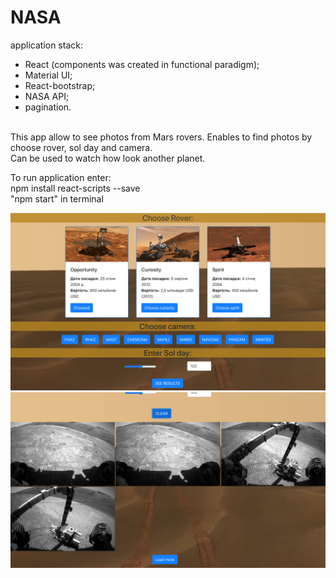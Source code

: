 # NASA
application stack: </br>

- React (components was created in functional paradigm); </br>
- Material UI; </br>
- React-bootstrap; </br>
- NASA API; </br>
- pagination. </br> 
 </br>
This app allow to see photos from Mars rovers. Enables to find photos by choose rover, sol day and camera. </br>
Can be used to watch how look another planet. </br>

To run application enter: </br>
npm install react-scripts --save </br>
"npm start" in terminal

![text](https://github.com/LiubomyrPashko/NASA/blob/master/screenShots/query.png)
![text](https://github.com/LiubomyrPashko/NASA/blob/master/screenShots/result.png)
